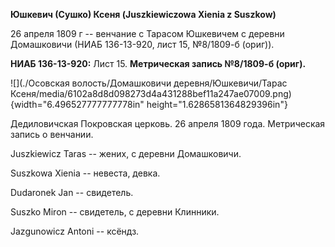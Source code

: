 **Юшкевич (Сушко) Ксеня (Juszkiewiczowa Xienia z Suszkow)**

26 апреля 1809 г -- венчание с Тарасом Юшкевичем с деревни Домашковичи
(НИАБ 136-13-920, лист 15, №8/1809-б (ориг)).

**НИАБ 136-13-920:** Лист 15. **Метрическая запись №8/1809-б (ориг).**

![](./Осовская волость/Домашковичи деревня/Юшкевичи/Тарас Ксеня/media/6102a8d8d098273d4a431288bef11a247ae07009.png){width="6.496527777777778in"
height="1.6286581364829396in"}

Дедиловичская Покровская церковь. 26 апреля 1809 года. Метрическая
запись о венчании.

Juszkiewicz Taras -- жених, с деревни Домашковичи.

Suszkowa Xienia -- невеста, девка.

Dudaronek Jan -- свидетель.

Suszko Miron -- свидетель, с деревни Клинники.

Jazgunowicz Antoni -- ксёндз.
